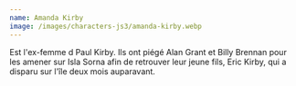 ```yaml
---
name: Amanda Kirby
image: /images/characters-js3/amanda-kirby.webp
---
```

Est l'ex-femme d Paul Kirby. Ils ont piégé Alan Grant et Billy Brennan pour les amener sur Isla Sorna afin de retrouver leur jeune fils, Eric Kirby, qui a disparu sur l'île deux mois auparavant.